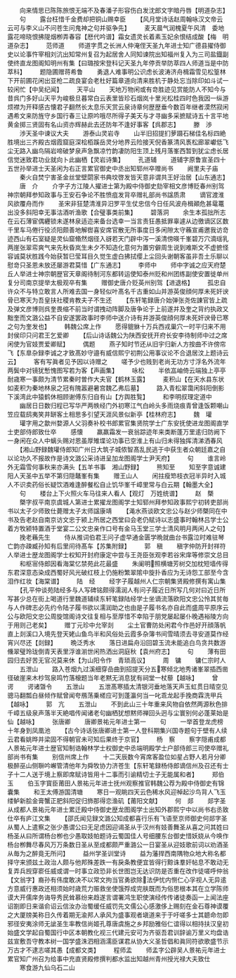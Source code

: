 <!-- { "loadSidebar": true } -->
　　向来情思已陈陈旅恨无端不及春潘子形容伤白发沈郎文字暗丹唇【明道杂志】
　　句
　　露台枉惜千金费却把铜山赐幸臣
　　【风月堂诗话赵周翰咏汉文帝云云可与李义山不问苍生问鬼神之句并驱争先】
　　麦天晨气润槐夏午风清　委地露花啼晓恨拂隄烟栁弄春容【厯代吟谱】霜女遗灵长着素玉妃余恨结成酸【梅　明道杂志】
　　范师道
　　师道字贯之长洲人仲淹侄天圣九年进士知广德县擢侍御史以论事忤宰相刘沆出知常州复召为起居舍人同知谏院出知福州复入为三司盐鐡副使终直龙图阁知明州有集【曰璐按宋登科记天圣九年停贡举防萃四人师道当是中防萃科】
　　题隐圃赠蒋希鲁
　　勇退人难事明公识虑长波涛济舟楫霜雪见松篁林下开前圃花闲出亚枪二疏良宴会老杜好篇章道向清来胜机于静处忘当除印如斗试一较闲忙【中吴纪闻】
　　天平山
　　天地万物闲或有竒胜迹见赏能防人不知今与昔呉门多好山天平为峻极旦暮常白云表里皆珍石烟岚十里光松桂四时色我因一纵游烦襟为开释感古懐君子翻然长太息乐天赏云泉诗章何歴歴垂今数百年继者漠然寂闲遇希文来防旌守乡国行春三让原吟哦尽所得子美天与才寻幽多采摭赋诗五十言平地黄金掷三贤固有名山资亦辉赫此去还防年不逢好事客【呉郡志】
　　滕　渉
　　渉天圣中谏议大夫
　　游泰山灵岩寺
　　山半旧招提扪萝蹑石梯佳名标四絶胜境出三齐殿古烟霞窟庭深桧栢蹊岳灵分地界云险接天倪香篆清风褭松廊翠巘低飞尘无路入幽鸟隔岩啼破梦泉声急飘凉竹韵凄防阳生顶上残月落峯西暂到犹尘虑长居信觉迷致君功业就向卜此幽栖【灵岩诗集】
　　孔道辅
　　道辅字原鲁宣圣四十五世孙举进士天圣闲为右正言累官御史中丞出知郓州卒赠尚书
　　阙里夫子庙
　　秦火自焚宁害圣金丝堂壁閟家书典坟啓发皆天意非谓共王好治居【山东通志】
　　唐　介
　　介字子方江陵人擢进士第为殿中侍御史劾宰相文彦博贬春州别驾神宗朝拜参知政事与王安石争论不胜愤疽发背卒赠礼部尚书諡质肃
　　谪官渡淮风欲覆舟而作
　　圣宋非狂楚清淮异汨罗平生仗忠信今日任风波舟楫顚危甚鼋鼍出没多斜阳幸无事沽酒听渔歌【合璧事类前集】
　　碧落洞
　　余生本孤拙所志在云石薄宦偶纒锁未遂林泉适迩来备台选幸一当言责狂愚抵罪辜遽从边徼谪区区数千里车马倦行役浈阳颇善地解辔喜安席官散无所事度日多闲隙太守蘓宣甫邀我访竒迹西山有石室疑是灵仙窟翛然烟径入谺若天门辟中泻一溪清傍暎千峯碧万穴滴瑶乳两崖张翠帟爽气来先秋昏岚生未夕不知造化意何为置穷僻周生说到难斯文不虚摭怪容诚莫状胜践今始获暂巳莹耳目久觉生虚白拂拭缨上尘回头谢朝客虽非吾土乐聊以慰竒只圣恩未放还屡游君莫惜【广东通志】
　　李师中
　　师中字诚之应天府楚丘人举进士神宗朝歴官天章阁待制河东都转运使知泰州贬和州团练副使安置徙单州复分司南京提举太极观卒有集
　　赠御史唐介贬英州别驾【进退格】
　　孤忠自许众不与特立敢言人所难去国一身轻似叶髙名千古重如山并游英俊顔何厚未死奸谀骨已寒天为吾皇扶社稷肯教夫子不生还
　　【东轩笔録唐介始弹张尧佐諌官皆上疏及弹文彦博则呉奎畏缩不前当时谓拽动阵脚及唐争论于上前遂并及奎之背约执政又黜奎而文潞公益不自安遂罢政事时李师中送介诗有并游英俊顔何厚未死奸谀骨已寒之句为奎发也】
　　韩魏公席上作
　　愿得貔貅十万兵西戎巢穴一时平归来不用封侯印只问君王乞爱卿
　　【后山诗话魏公为陕西安抚开府长安李待制师中过之席闲使为官妓贾爱卿赋】
　　偶题
　　燕子知时节还从旧宇归新人方按曲不许傍帘飞【东臯杂録李诚之才致髙妙守邉有威信熙宁初荆公用事议论不合退居汶上题诗云云】
　　客有写眞者见予因以诗赠之
　　嗟予少也贱到老尚无功方寸浮名外流年两鬓中对镜犹慙愧图写若为客【声画集】
　　咏松
　　半依嵓岫倚云端独上亭亭耐歳寒一事颇为清节累秦时曽作大夫官【鹤林玉露】
　　麦积山【在天水县东状如麦积为秦地林泉之冠有隗嚣避暑宫魏乙弗后墓】
　　路入青松翠霭闲斜阳倒影下溪湾此中猿鹤休相顾谢傅东归自有山【方舆胜覧】
　　和李明叔理定道中
　　幽居日日数归程已写华严两帙经门外初寒江气白岭头多雨烧痕青曾逢饭颗嘲山笠应载鸱夷笑井缾客土相思多引望天涯风景似新亭【桂林府志】
　　魏　瓘
　　瓘字用之歙州婺源人父羽奏补校书郎累官集贤院学士广东安抚使进龙图阁直学士吏部侍郎致仕卒
　　感懐
　　羸羸霜发一衰翁踪迹年来类断蓬万里逺归防阙下一身闲在众人中螭头赐对恩虽厚雉堞论功事已空淮上有山归未得独挥清涕洒春风
　　【湘山野録魏瓘侍郎知广州日大筑子城侬智髙乱民逃于中获生者众朝廷嘉之自以论功久不报故作是诗文潞公采诗进呈加龙图阁学士尹天府】
　　句
　　谁言岭外无霜雪何事秋来亦满头【五羊书事　湘山野録】
　　熊知至
　　知至字意诚建阳人天圣中五举不第归隠鼇峯有集
　　赠王山人
　　闲拄瘦笻枝衣冠半异时入城人不识卖药俗长疑饮酒难逢醉餐松自止饥华峯千嶂里常与白云期【翰墨大全】
　　句
　　楼台上下火照火车马往来人看人【观灯　万姓统谱】
　　赵　槩
　　槩字叔平南京虞城人第进士累擢龙图阁学士知郓州拜参知政事熙宁初转吏部尚书以太子少师致仕薨赠太子太师諡康靖
　　【渑水燕谈欧文忠公与赵少师槩同在中书及告老赵自南京访文忠于颍上所居之西堂曰会老仍赋诗以志盛事时翰林吕学士公着方牧颍特置酒于堂宴二公文忠亲作口号有金马玉堂三学士清风明月两闲人之句】
　　挽老蘓先生
　　侍从推词伯君王问子虚早通金匮学晩就曲台书露泣时难驻琴亡韵亦疎臧孙知有后里闬待髙车【苏集附録】
　　郭　稹
　　稹字仲防开封祥符人举进士歴龙图阁学士权知开封府康定中尝与王尧臣张观李若谷宋庠等修崇文总目
　　和枢宻侍郎因看海棠忆禁苑此花最盛
　　朱阑明照横塘芳树交加枕短墙传得东君深意态染成西蜀好风光破红枝上仍施粉繁翠隂中旋扑香应为无诗怨工部至今含泪作红妆【海棠谱】
　　陆　经
　　经字子履越州人仁宗朝集贤殿修撰有寓山集
　　【孔平仲谈苑陆经多与人写碑铭颇得濡润人有问子履近日所写几何对曰近日所写甚少总在街上喝道行里魏道辅续东轩笔録陆经学士坐谪流落欧阳文忠公怜其贫毎与人作碑志必先约令陆子履书欲以濡润助之也由是子履书名亦自此而盛周平原序云公与欧阳文忠公周旋馆阁诗文往复相与至厚惜不幸陷于朋党屡起屡仆晚遇裕陵方向于用则己老矣】
　　赠丁元珍中允宰剡
　　尘土官曹防处闲君今作邑好开顔落帆直上剡溪口入境先登天姥山鱼鸟半和风俗处云霞多杂簿书间雪晴须去寻安道莫作经宵兴尽还【剡録】
　　晩泛秀水
　　落日进扁舟沿回碧玉流未能追白鸟贪共数游儵翠璧玲珑倒青天表里浮谁湔世闲热洒出洞庭秋【袁州府志】
　　句
　　薄有田园归去好苦无官况莫来休【为山阳令作　青琐高议】
　　周　镛
　　镛仁宗时人
　　五泄山
　　路入苍烟九过溪细穿嵒曲到招提天分五寒倾北地秀诸峯翠插西凿径破崖来木杪驾泉鸣竹落榱题当年老黙无消息犹有祠堂一杖藜【越咏】
　　曾　谔
　　谔诸曁令
　　五泄山
　　五泄髙寒插太清银河垂地落天声玉虹贯日晴空见骢马翻瓢白昼倾作赋曾闻夸鴈荡乗槎应可到蓬瀛何当一叱乖龙起手挽商霖洗甲兵【越咏】
　　郭　亢
　　五泄山
　　不到此山三十年重来风物自依然两源秋色排千嶂五级泉声落半天絶唱传闻诸老句幽栖犹想黙师禅回头迥与尘寰别何必蓬莱始是仙【越咏】
　　张唐卿
　　唐卿景祐元年进士第一
　　句
　　一举首登龙虎榜十年身到凤凰池
　　【古今诗话张唐卿进士第一人登科期集兴国寺题句于壁有人续云君看姚晔并梁固不得朝官未可知后果终于京官】
　　杨　察
　　察字隠甫成都人景祐元年进士歴官知制诰翰林学士权御史中丞端明殿学士户部侍郎三司使卒赠礼部尚书有集
　　别信州席上作
　　十二天辰数今宵席客盈位如星占野人若月分卿极醉巫山侧聨吟嶰管清他年为舜牧协力济苍生【东轩笔録杨侍郎谪信州及召还有士子十二人送于境上察即席赋诗皆用十二事而引谕精切士子无能属和者】
　　郑伯玉
　　伯玉字寳臣莆田人景祐元年进士抚州观察推官韩魏公荐为殿中侍御史有锦囊集
　　和王太傅游国清塘
　　寒日一观眺四天云色稀水风迎棹起沙鸟背人飞玉缕鲈新脍金膏蟹正肥斜阳促归斾那得恋渔矶【莆阳文献】
　　何　郯
　　郯字圣从成都人景祐元年进士累迁殿中侍御史歴龙图阁学士出知外郡熙宁中以尚书右丞致仕卒有庐江文集
　　【邵氏闻见録文潞公知成都喜行乐有飞语至京师御史何郯字圣从蜀人上遣察之张少愚谓公曰无足虑因迎谒圣从于汉州有妓善舞圣从喜之问其姓曰杨圣从曰所谓杨台栁也少愚取妓帕题诗云蜀国佳人号细腰东台御史惜妖娆从今唤作杨台栁舞尽春风万万条数日圣从至成都颇严重潞公一日宴圣从迎妓歌前词以劝酒圣从毎为之醉竟无所问】
　　益州学圣训堂诗
　　益为藩捍西南隅物众地大称名都择守来颁兹土政治人颇与他邦殊差跌一有戾条教便宜皆得行黥诛羣奸帖息不敢动无复弄兵觊穿窬任威或谓一时事立政恐非长世图岂无达识防是否重在改作徒嗟呼仲翁【文翁字】裔孙有伟度敢决不以常文拘当官勇欲除法伊忧内恻仁心孚视人无异逺方意威行惠政还相须始时歳荒力赈救坐使饿殍成完肤既而为俗思根本其在立学陈师谟大开儒庠务诲导秀民耸慕纷来趋遂言谓署鸿生职使演经传传诸徒奏函一上闻法座诏劄即日来谐俞诏云信汝办治蜀缓任威罚先文儒公心感激侈上赐刻在金石尊神谟覆之大厦牓美称日久传着期无渝邦人承风为盛事观者塡道来于于吁嗟多士其聼命勿即邪径安夷涂师无訿圣生率教信尚姬孔尊唐虞施之乡邦励雅俗仁谊得以相持扶汉皇初始盛文学起自蜀国行中区本朝教化视三代建元安可为齐驱吾君训辞谕万里义均盘诰兹宣敷吾守教本树一国学盛洙泗相涵濡臣谋君从协大义圣哲倡和眞同符欲歌盛节示万古才不逮志嗟其愚【成都文类】
　　程师孟
　　师孟字公辟吴人景祐元年进士累官知广州召为给事中充直贤殿修撰判都水监出知越州青州授光禄大夫致仕
　　寒食游九仙乌石二山
